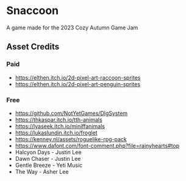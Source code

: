 # Snaccoon
A game made for the 2023 Cozy Autumn Game Jam

## Asset Credits
### Paid
- https://elthen.itch.io/2d-pixel-art-raccoon-sprites
- https://elthen.itch.io/2d-pixel-art-penguin-sprites

### Free
- https://github.com/NotYetGames/DlgSystem
- https://thkaspar.itch.io/tth-animals
- https://lyaseek.itch.io/miniffanimals
- https://lukaslundin.itch.io/froglet
- https://kenney.nl/assets/roguelike-rpg-pack
- https://www.dafont.com/font-comment.php?file=rainyhearts#top
- Halcyon Days - Justin Lee
- Dawn Chaser - Justin Lee
- Gentle Breeze - Yeti Music
- The Way - Asher Lee